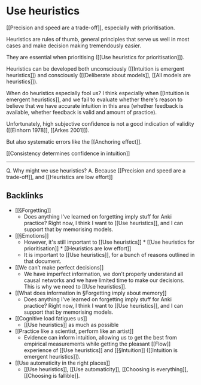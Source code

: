 # Use heuristics
[[Precision and speed are a trade-off]], especially with prioritisation. 

Heuristics are rules of thumb, general principles that serve us well in most cases and make decision making tremendously easier. 

They are essential when prioritising ([[Use heuristics for prioritisation]]).

Heuristics can be developed both unconsciously ([[Intuition is emergent heuristics]]) and consciously ([[Deliberate about models]], [[All models are heuristics]]).

When do heuristics especially fool us? I think especially when [[Intuition is emergent heuristics]], and we fail to evaluate whether there's reason to believe that we have accurate intuition in this area (whether feedback is available, whether feedback is valid and amount of practice). 

Unfortunately, high subjective confidence is not a good indication of validity ([[Einhorn 1978]], [[Arkes 2001]]).

But also systematic errors like the [[Anchoring effect]].

[[Consistency determines confidence in intuition]]

---
Q. Why might we use heuristics?
A. Because [[Precision and speed are a trade-off]], and [[Heuristics are low effort]]

## Backlinks
* [[§Forgetting]]
	* Does anything I've learned on forgetting imply stuff for Anki practice? Right now, I think I want to [[Use heuristics]], and I can support that by memorising models.
* [[§Emotions]]
	* However, it's still important to [[Use heuristics]]
		\* [[Use heuristics for prioritisation]]
	\* [[Heuristics are low effort]]
	* It is important to [[Use heuristics]], for a bunch of reasons outlined in that document.
* [[We can’t make perfect decisions]]
	* We have imperfect information, we don’t properly understand all causal networks and we have limited time to make our decisions. This is why we need to [[Use heuristics]].
* [[What does information in §Forgetting imply about memory]]
	* Does anything I've learned on forgetting imply stuff for Anki practice? Right now, I think I want to [[Use heuristics]], and I can support that by memorising models.
* [[Cognitive load fatigues us]]
	* [[Use heuristics]] as much as possible
* [[Practice like a scientist, perform like an artist]]
	* Evidence can inform intuition, allowing us to get the best from empirical measurements while getting the pleasant [[Flow]] experience of [[Use heuristics]] and [[§Intuition]] ([[Intuition is emergent heuristics]]).
* [[Use automaticity in the right places]]
	* [[Use heuristics]], [[Use automaticity]], [[Choosing is everything]], [[Choosing is fallible]].

<!-- {BearID:D0CB400B-45FD-4843-8F12-C7038D516F88-24213-0000527B325E3CBC} -->
